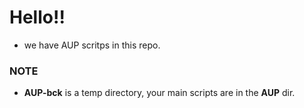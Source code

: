 # Hello!!
- we have AUP scritps in this repo.

### NOTE
- **AUP-bck** is a temp directory, your main scripts are in the **AUP** dir. 
